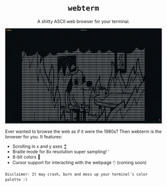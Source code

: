 <h1 align="center"><code>webterm</code></h1>
<p align="center">A shitty ASCII web browser for your terminal.</p>

![](./fine.gif)

Ever wanted to browse the web as if it were the 1980s? Then webterm is the browser for you.
It features:

- Scrolling in x and y axes ↕️
- Braille mode for 8x resolution super sampling! `⠁`
- 8-bit colors 🌈
- Cursor support for interacting with the webpage 🖱️ (coming soon)

`Disclaimer: It may crash, burn and mess up your terminal's color palette :)`
